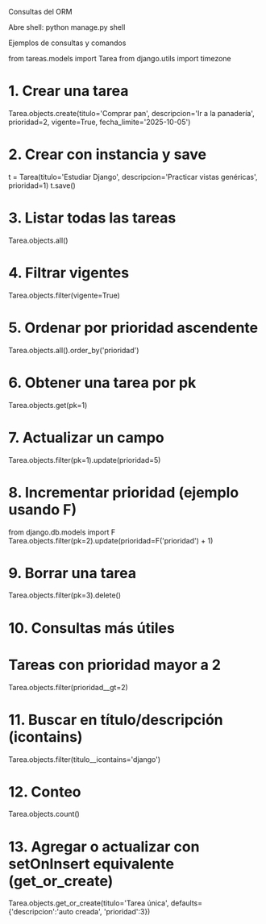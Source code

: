 Consultas del ORM


Abre shell:
python manage.py shell


Ejemplos de consultas y comandos

from tareas.models import Tarea
from django.utils import timezone


# 1. Crear una tarea
Tarea.objects.create(titulo='Comprar pan', descripcion='Ir a la panadería', prioridad=2, vigente=True, fecha_limite='2025-10-05')


# 2. Crear con instancia y save
t = Tarea(titulo='Estudiar Django', descripcion='Practicar vistas genéricas', prioridad=1)
t.save()


# 3. Listar todas las tareas
Tarea.objects.all()


# 4. Filtrar vigentes
Tarea.objects.filter(vigente=True)


# 5. Ordenar por prioridad ascendente
Tarea.objects.all().order_by('prioridad')


# 6. Obtener una tarea por pk
Tarea.objects.get(pk=1)


# 7. Actualizar un campo
Tarea.objects.filter(pk=1).update(prioridad=5)


# 8. Incrementar prioridad (ejemplo usando F)
from django.db.models import F
Tarea.objects.filter(pk=2).update(prioridad=F('prioridad') + 1)


# 9. Borrar una tarea
Tarea.objects.filter(pk=3).delete()


# 10. Consultas más útiles
# Tareas con prioridad mayor a 2
Tarea.objects.filter(prioridad__gt=2)


# 11. Buscar en título/descripción (icontains)
Tarea.objects.filter(titulo__icontains='django')


# 12. Conteo
Tarea.objects.count()


# 13. Agregar o actualizar con setOnInsert equivalente (get_or_create)
Tarea.objects.get_or_create(titulo='Tarea única', defaults={'descripcion':'auto creada', 'prioridad':3})